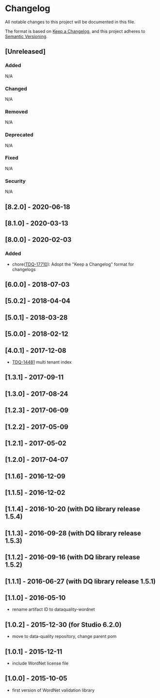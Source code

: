 # Changelog
All notable changes to this project will be documented in this file.

The format is based on [Keep a Changelog](https://keepachangelog.com/en/1.0.0/),
and this project adheres to [Semantic Versioning](https://semver.org/spec/v2.0.0.html).

## [Unreleased]
### Added
N/A
### Changed
N/A
### Removed
N/A
### Deprecated
N/A
### Fixed
N/A
### Security
N/A

## [8.2.0] - 2020-06-18

## [8.1.0] - 2020-03-13

## [8.0.0] - 2020-02-03
### Added
- chore([TDQ-17710](https://jira.talendforge.org/browse/TDQ-17710)): Adopt the "Keep a Changelog" format for changelogs

## [6.0.0] - 2018-07-03
## [5.0.2] - 2018-04-04
## [5.0.1] - 2018-03-28
## [5.0.0] - 2018-02-12
## [4.0.1] - 2017-12-08
- [TDQ-14481](https://jira.talendforge.org/browse/TDQ-14481) multi tenant index

## [1.3.1] - 2017-09-11
## [1.3.0] - 2017-08-24
## [1.2.3] - 2017-06-09
## [1.2.2] - 2017-05-09
## [1.2.1] - 2017-05-02
## [1.2.0] - 2017-04-07
## [1.1.6] - 2016-12-09
## [1.1.5] - 2016-12-02
## [1.1.4] - 2016-10-20 (with DQ library release 1.5.4)
## [1.1.3] - 2016-09-28 (with DQ library release 1.5.3)
## [1.1.2] - 2016-09-16 (with DQ library release 1.5.2)
## [1.1.1] - 2016-06-27 (with DQ library release 1.5.1)
## [1.1.0] - 2016-05-10
- rename artifact ID to dataquality-wordnet

## [1.0.2] - 2015-12-30 (for Studio 6.2.0)
- move to data-quality repository, change parent pom

## [1.0.1] - 2015-12-11
- include WordNet license file

## [1.0.0] - 2015-10-05
- first version of WordNet validation library
    
